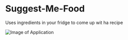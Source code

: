 # Suggest-Me-Food
Uses ingredients in your fridge to come up wit ha recipe


![Image of Application](http://i.imgur.com/CQWFsSj.png)
